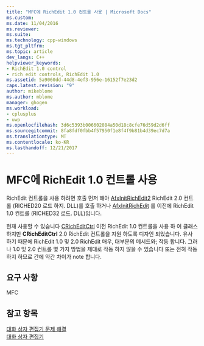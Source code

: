 ```yaml
---
title: "MFC에 RichEdit 1.0 컨트롤 사용 | Microsoft Docs"
ms.custom: 
ms.date: 11/04/2016
ms.reviewer: 
ms.suite: 
ms.technology: cpp-windows
ms.tgt_pltfrm: 
ms.topic: article
dev_langs: C++
helpviewer_keywords:
- RichEdit 1.0 control
- rich edit controls, RichEdit 1.0
ms.assetid: 5a9060dd-44d8-4ef3-956e-16152f7e23d2
caps.latest.revision: "9"
author: mikeblome
ms.author: mblome
manager: ghogen
ms.workload:
- cplusplus
- uwp
ms.openlocfilehash: 3d6c5393b006602084a50d18c8cfe76d59d2d6ff
ms.sourcegitcommit: 8fa8fdf0fbb4f57950f1e8f4f9b81b4d39ec7d7a
ms.translationtype: MT
ms.contentlocale: ko-KR
ms.lasthandoff: 12/21/2017
---
```

# <a name="using-the-richedit-10-control-with-mfc"></a>MFC에 RichEdit 1.0 컨트롤 사용
RichEdit 컨트롤을 사용 하려면 호출 먼저 해야 [AfxInitRichEdit2](../mfc/reference/application-information-and-management.md#afxinitrichedit2) RichEdit 2.0 컨트롤 (RICHED20 로드 하지. DLL)를 호출 하거나 [AfxInitRichEdit](../mfc/reference/application-information-and-management.md#afxinitrichedit) 를 이전에 RichEdit 1.0 컨트롤 (RICHED32 로드. DLL)입니다.  
  
 현재 사용할 수 있습니다 [CRichEditCtrl](../mfc/reference/cricheditctrl-class.md) 이전 RichEdit 1.0 컨트롤을 사용 하 여 클래스 하지만 **CRichEditCtrl** 2.0 RichEdit 컨트롤을 지원 하도록 디자인 되었습니다. 유사 하기 때문에 RichEdit 1.0 및 2.0 RichEdit 매우, 대부분의 메서드와; 작동 합니다. 그러나 1.0 및 2.0 컨트롤 몇 가지 방법을 제대로 작동 하지 않을 수 있습니다 또는 전혀 작동 하지 하므로 간에 약간 차이가 note 합니다.  
  
## <a name="requirements"></a>요구 사항  
 MFC  
  
## <a name="see-also"></a>참고 항목  
 [대화 상자 편집기 문제 해결](../windows/troubleshooting-the-dialog-editor.md)   
 [대화 상자 편집기](../windows/dialog-editor.md)

